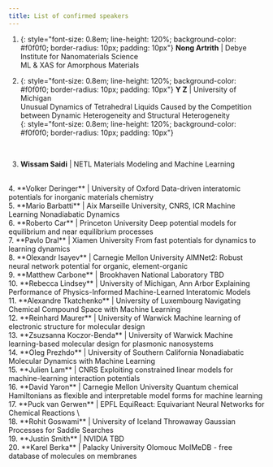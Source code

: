 ```yaml
---
title: List of confirmed speakers
---
```


1. {: style="font-size: 0.8em; line-height: 120%; background-color: #f0f0f0; border-radius: 10px; padding: 10px"}
**Nong Artrith**  | Debye Institute for Nanomaterials Science    
ML & XAS for Amorphous Materials     


3. {: style="font-size: 0.8em; line-height: 120%; background-color: #f0f0f0; border-radius: 10px; padding: 10px"}
**Y	Z** | University of Michigan    
Unusual Dynamics of Tetrahedral Liquids Caused by the Competition between Dynamic Heterogeneity and Structural Heterogeneity    
{: style="font-size: 0.8em; line-height: 120%; background-color: #f0f0f0; border-radius: 10px; padding: 10px"}
<br> 






3. **Wissam Saidi** | NETL
Materials Modeling and Machine Learning    
<br>
4. **Volker	Deringer** | University of Oxford    
Data-driven interatomic potentials for inorganic materials chemistry      
<br>
5. **Mario	Barbatti** | Aix Marseille University, CNRS, ICR      
Machine Learning Nonadiabatic Dynamics        
<br>
6. **Roberto	Car** | Princeton University      
Deep potential models for equilibrium and near equilibrium processes      
<br>
7. **Pavlo Dral** | Xiamen University      
From fast potentials for dynamics to learning dynamics    
<br> 
8. **Olexandr Isayev** | Carnegie Mellon University     
AIMNet2: Robust neural network potential for organic, element-organic     
<br>
9. **Matthew Carbone**    | Brookhaven National Laboratory    
TBD    
<br>
10. **Rebecca Lindsey**    | University of Michigan, Ann Arbor    
Explaining Performance of Physics-Informed Machine-Learned Interatomic Models     
<br>
11. **Alexandre Tkatchenko**    | University of Luxembourg     
Navigating Chemical Compound Space with Machine Learning        
<br>
12. **Reinhard	Maurer**     | University of Warwick       
Machine learning of electronic structure for molecular design     
<br>
13. **Zsuzsanna Koczor-Benda**     | University of Warwick     
Machine learning-based molecular design for plasmonic nanosystems       
<br>
14. **Oleg Prezhdo**     | University of Southern California    
Nonadiabatic Molecular Dynamics with Machine Learning       
<br>
15. **Julien	Lam**  | CNRS   
Exploiting constrained linear models for machine-learning interaction potentials    
<br>
16. **David	Yaron** | Carnegie Mellon University    
Quantum chemical Hamiltonians as flexible and interpretable model forms for machine learning   
<br>
17. **Puck van Gerwen** | EPFL    
EquiReact: Equivariant Neural Networks for Chemical Reactions    \
<br>
18. **Rohit	Goswami**	| University of Iceland   
Throwaway Gaussian Processes for Saddle Searches   
<br>
19. **Justin Smith** | NVIDIA    
TBD   
<br>
20. **Karel	Berka** | 	Palacky University Olomouc   
MolMeDB - free database of molecules on membranes 
<br>


<!-- {: style="font-size: 0.8em; line-height: 120%; background-color: #f0f0f0; border-radius: 10px; padding: 10px"} -->